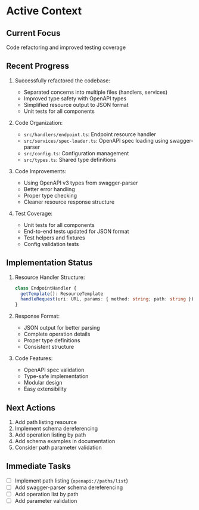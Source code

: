 # Active Context

## Current Focus
Code refactoring and improved testing coverage

## Recent Progress
1. Successfully refactored the codebase:
   - Separated concerns into multiple files (handlers, services)
   - Improved type safety with OpenAPI types
   - Simplified resource output to JSON format
   - Unit tests for all components

2. Code Organization:
   - `src/handlers/endpoint.ts`: Endpoint resource handler
   - `src/services/spec-loader.ts`: OpenAPI spec loading using swagger-parser
   - `src/config.ts`: Configuration management
   - `src/types.ts`: Shared type definitions

3. Code Improvements:
   - Using OpenAPI v3 types from swagger-parser
   - Better error handling
   - Proper type checking
   - Cleaner resource response structure

4. Test Coverage:
   - Unit tests for all components
   - End-to-end tests updated for JSON format
   - Test helpers and fixtures
   - Config validation tests

## Implementation Status
1. Resource Handler Structure:
   ```typescript
   class EndpointHandler {
     getTemplate(): ResourceTemplate
     handleRequest(uri: URL, params: { method: string; path: string }): Promise<ResourceResponse>
   }
   ```

2. Response Format:
   - JSON output for better parsing
   - Complete operation details
   - Proper type definitions
   - Consistent structure

3. Code Features:
   - OpenAPI spec validation
   - Type-safe implementation
   - Modular design
   - Easy extensibility

## Next Actions
1. Add path listing resource
2. Implement schema dereferencing
3. Add operation listing by path
4. Add schema examples in documentation
5. Consider path parameter validation

## Immediate Tasks
- [ ] Implement path listing (`openapi://paths/list`)
- [ ] Add swagger-parser schema dereferencing
- [ ] Add operation list by path
- [ ] Add parameter validation
